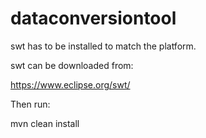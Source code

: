 # dataconversiontool


swt has to be installed to match the platform.

swt can be downloaded from:

https://www.eclipse.org/swt/



Then run:


mvn clean install
